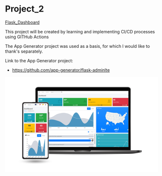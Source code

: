 # Project_2
[Flask_Dashboard](https://lopihara.iplatinum.pro)

This project will be created by learning and implementing CI/CD processes using GITHub Actions

The App Generator project was used as a basis, for which I would like to thank's separately.

Link to the App Generator project:
* https://github.com/app-generator/flask-adminlte

![Dashboard](Dashboard.png)

